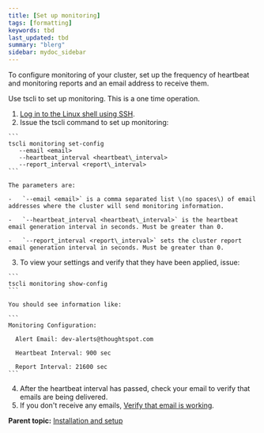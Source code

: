 ```yaml
---
title: [Set up monitoring]
tags: [formatting]
keywords: tbd
last_updated: tbd
summary: "blerg"
sidebar: mydoc_sidebar
---
```

To configure monitoring of your cluster, set up the frequency of heartbeat and monitoring reports and an email address to receive them.

Use tscli to set up monitoring. This is a one time operation.

1.   [Log in to the Linux shell using SSH](login_console.html#).
2.   Issue the tscli command to set up monitoring:

    ```
    tscli monitoring set-config
       --email <email>
       --heartbeat_interval <heartbeat\_interval>
       --report_interval <report\_interval>
    ```

    The parameters are:

    -   `--email <email>` is a comma separated list \(no spaces\) of email addresses where the cluster will send monitoring information.

    -   `--heartbeat_interval <heartbeat\_interval>` is the heartbeat email generation interval in seconds. Must be greater than 0.

    -   `--report_interval <report\_interval>` sets the cluster report email generation interval in seconds. Must be greater than 0.

3.   To view your settings and verify that they have been applied, issue:

    ```
    tscli monitoring show-config
    ```

    You should see information like:

    ```
    Monitoring Configuration:

      Alert Email: dev-alerts@thoughtspot.com

      Heartbeat Interval: 900 sec

      Report Interval: 21600 sec
    ```

4.   After the heartbeat interval has passed, check your email to verify that emails are being delivered.
5.   If you don't receive any emails, [Verify that email is working](setup_email.html#).

**Parent topic:** [Installation and setup](../../admin/setup/intro.html)
